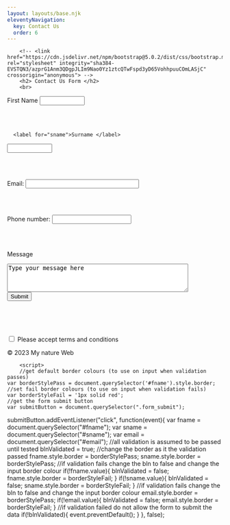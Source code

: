 ```yaml
---
layout: layouts/base.njk
eleventyNavigation:
  key: Contact Us
  order: 6
---
```


<html>
  <head>

		<!-- <link href="https://cdn.jsdelivr.net/npm/bootstrap@5.0.2/dist/css/bootstrap.min.css" rel="stylesheet" integrity="sha384-EVSTQN3/azprG1Anm3QDgpJLIm9Nao0Yz1ztcQTwFspd3yD65VohhpuuCOmLASjC" crossorigin="anonymous"> -->
        <h2> Contact Us Form </h2>
        <br>  
  </head>
  <body>

<form name = "contact" method = "POST" data-netlify = "true">
  <label for="fname">First Name </label>
  <input type="text" id="fname" name="fname" required
       minlength="4" maxlength="12" size="10">
  
  <br>  <br>
    
      <label for="sname">Surname </label>
  <input type="text" id="sname" name="sname" required
       minlength="4" maxlength="12" size="10">
  
  <br>  <br>
  
  <label for="email">Email:</label>
  <input type="email" id="email"
       pattern=".+@gmail\.com" size="30" required>
  
   <br>  <br>
  
  <label for="phone">Phone number:</label>
  <input type="tel" id="phone" name="phone"
       pattern="[0-9]{3}-[0-9]{3}-[0-9]{4}"
       required>
  
  <br>  <br>
  
   <label for="message">Message </label>
    <br>
   <textarea id="message" name="message" rows="4" cols="50">Type your message here</textarea>
  
   <br>
  <button class = "form_submit" type = "submit"> Submit </button>

   
  <br>  <br>
  

  <br> 

   <input type="checkbox" id="tnc" name="tnc" >
   <label for=tnc> Please accept terms and conditions</label><br>

  
</form>
    <footer class = "text-center">
      <p>&copy; 2023 My nature Web</p>
    </footer>

		<script>
        //get default border colours (to use on input when validation passes)
    var borderStylePass = document.querySelector('#fname').style.border;
    //set fail border colours (to use on input when validation fails)
    var borderStyleFail = '1px solid red';
    //get the form submit button
    var submitButton = document.querySelector(".form_submit");

submitButton.addEventListener("click", function(event){
  var fname = document.querySelector("#fname");
  var sname = document.querySelector("#sname");
  var email = document.querySelector("#email");
          //all validation is assumed to be passed until tested
        blnValidated = true;
        //change the border as it the validation passed
        fname.style.border = borderStylePass;
        sname.style.border = borderStylePass;
       //if validation fails change the bln to false and change the input border colour
        if(!fname.value){
            blnValidated = false;
            fname.style.border = borderStyleFail;
        }
        if(!sname.value){
            blnValidated = false;
            sname.style.border = borderStyleFail;
        }
          //if validation fails change the bln to false and change the input border colour
        email.style.border = borderStylePass;
        if(!email.value){
            blnValidated = false;
            email.style.border = borderStyleFail;
        }
        //if validation failed do not allow the form to submit the data
        if(!blnValidated){
            event.preventDefault();
        }
}, false);
    </script>

  
</body>
</html>